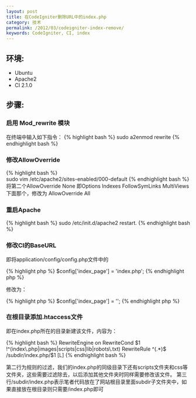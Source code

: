```yaml
---
layout: post
title: 在CodeIgniter删除URL中的index.php
category: 技术
permalink: /2012/03/codeigniter-index-remove/
keywords: CodeIgniter, CI, index
---
```


## 环境:
* Ubuntu
* Apache2
* CI 2.1.0

## 步骤:
### 启用 Mod_rewrite 模块

在终端中输入如下指令：
{% highlight bash %}
	sudo a2enmod rewrite
{% endhighlight bash %}	
### 修改AllowOverride
{% highlight bash %}	
	sudo vim /etc/apache2/sites-enabled/000-default
{% endhighlight bash %}	
将第二个AllowOverride None 即Options Indexes FollowSymLinks MultiViews下面那个，修改为 AllowOverride All

### 重启Apache
{% highlight bash %}
	sudo /etc/init.d/apache2 restart.
{% endhighlight bash %}		
### 修改CI的BaseURL

即将application/config/config.php文件中的

{% highlight php %}
	$config['index_page'] = 'index.php';
{% endhighlight php %}		

修改为：

{% highlight php %}
	$config['index_page'] = '';
{% endhighlight php %}		
### 在根目录添加.htaccess文件

即在index.php所在的目录新建该文件，内容为：

{% highlight bash %}
RewriteEngine on
RewriteCond $1 !^(index\.php|images|scripts|css|lib|robots\.txt)
RewriteRule ^(.*)$ /subdir/index.php/$1 [L]
{% endhighlight bash %}	
	
第二行为规则的过滤，我们的index.php的同级目录下还有scripts文件夹和css等文件夹，这些需要过滤除去，以后添加其他文件夹时同样需要修改该文件。
第三行/subdir/index.php表示笔者代码放在了网站根目录里面subdir子文件夹中，如果直接放在根目录则只需要/index.php即可



